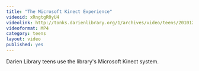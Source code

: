 ```yaml
---
title: "The Microsoft Kinect Experience"
videoid: xRngtgR0yU4
videolink: http://tonks.darienlibrary.org/1/archives/video/teens/20101214_kinect_experience.mp4
videoformat: MP4
category: teens
layout: video
published: yes
---
```


Darien Library teens use the library's Microsoft Kinect system.